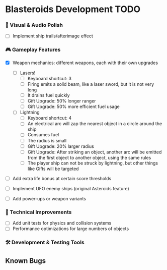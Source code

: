 # Blasteroids Development TODO

### 🎨 Visual & Audio Polish

- [ ] Implement ship trails/afterimage effect

### 🎮 Gameplay Features

- [x] Weapon mechanics: different weapons, each with their own upgrades

    - [ ] Lasers!
        - [ ] Keyboard shortcut: 3
        - [ ] Firing emits a solid beam, like a laser sword, but it is not very long
        - [ ] It drains fuel quickly
        - [ ] Gift Upgrade: 50% longer ranger
        - [ ] Gift Upgrade: 50% more efficient fuel usage
    - [ ] Lightning
        - [ ] Keyboard shortcut: 4
        - [ ] An electrical arc will zap the nearest object in a circle around the ship
        - [ ] Consumes fuel
        - [ ] The radius is small
        - [ ] Gift Upgrade: 20% larger radius
        - [ ] Gift Upgrade: After striking an object, another arc will be emitted from the first object to another object, using the same rules
        - [ ] The player ship can not be struck by lightning, but other things like Gifts will be targeted

- [ ] Add extra life bonus at certain score thresholds
- [ ] Implement UFO enemy ships (original Asteroids feature)
- [ ] Add power-ups or weapon variants

### 🔧 Technical Improvements

- [ ] Add unit tests for physics and collision systems
- [ ] Performance optimizations for large numbers of objects

### 🛠️ Development & Testing Tools

## Known Bugs
